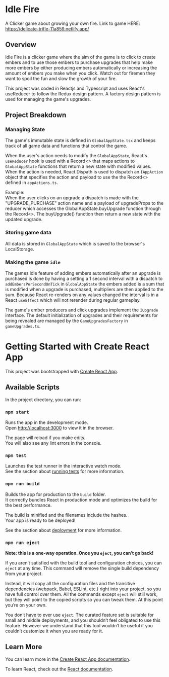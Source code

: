 # Idle Fire

A Clicker game about growing your own fire. Link to game HERE: <a>https://delicate-trifle-11a859.netlify.app/</a>

## Overview
Idle Fire is a clicker game where the aim of the game is to click to create embers and to use those embers to purchase upgrades that help make more embers by either producing embers automatically or increasing the amount of embers you make when you click. Watch out for firemen they want to spoil the fun and slow the growth of your fire.

This project was coded in Reactjs and Typescript and uses React's useReducer to follow the Redux design pattern. A factory design pattern is used for managing the game's upgrades.

## Project Breakdown
### Managing State
The game's immutable state is defined in `GlobalAppState.tsx` and keeps track of all game data and functions that control the game.

When the user's action needs to modify the `GlobalAppState`, React's `useReducer` hook is used with a Record<> that maps actions to `GlobalAppState` functions that return a new state with modified values. When the action is needed, React.Dispath is used to dispatch an `IAppAction` object that specifies the action and payload to use the the Record<> defined in `appActions.ts`.

Example: \
When the user clicks on an upgrade a dispatch is made with the "UPGRADE_PURCHASE" action name and a payload of upgradeProps to the reducer which accesses the GlobalAppState.buyUpgrade function through the Record<>. The buyUpgrade() function then return a new state with the updated upgrade.

### Storing game data
All data is stored in `GlobalAppState` which is saved to the browser's LocalStorage.

### Making the game ``idle``
The games idle feature of adding embers automatically after an upgrade is purchased is done by having a setting a 1 second interval with a dispatch to `addEmbersPerSecondOnTick` in `GlobalAppState` the embers added is a sum that is modified when a upgrade is purchased, multipliers are then applied to the sum.
Because React re-renders on any values changed the interval is in a React `useEffect` which will not rerender during regular gameplay.

The game's ember producers and click upgrades implement the `IUpgrade` interface. The default initialization of upgrades and their requirements for being revealed are managed by the `GameUpgradesFactory` in `gameUpgrades.ts`.

# Getting Started with Create React App

This project was bootstrapped with [Create React App](https://github.com/facebook/create-react-app).

## Available Scripts

In the project directory, you can run:

### `npm start`

Runs the app in the development mode.\
Open [http://localhost:3000](http://localhost:3000) to view it in the browser.

The page will reload if you make edits.\
You will also see any lint errors in the console.

### `npm test`

Launches the test runner in the interactive watch mode.\
See the section about [running tests](https://facebook.github.io/create-react-app/docs/running-tests) for more information.

### `npm run build`

Builds the app for production to the `build` folder.\
It correctly bundles React in production mode and optimizes the build for the best performance.

The build is minified and the filenames include the hashes.\
Your app is ready to be deployed!

See the section about [deployment](https://facebook.github.io/create-react-app/docs/deployment) for more information.

### `npm run eject`

**Note: this is a one-way operation. Once you `eject`, you can’t go back!**

If you aren’t satisfied with the build tool and configuration choices, you can `eject` at any time. This command will remove the single build dependency from your project.

Instead, it will copy all the configuration files and the transitive dependencies (webpack, Babel, ESLint, etc.) right into your project, so you have full control over them. All the commands except `eject` will still work, but they will point to the copied scripts so you can tweak them. At this point you’re on your own.

You don’t have to ever use `eject`. The curated feature set is suitable for small and middle deployments, and you shouldn’t feel obligated to use this feature. However we understand that this tool wouldn’t be useful if you couldn’t customize it when you are ready for it.

## Learn More

You can learn more in the [Create React App documentation](https://facebook.github.io/create-react-app/docs/getting-started).

To learn React, check out the [React documentation](https://reactjs.org/).
